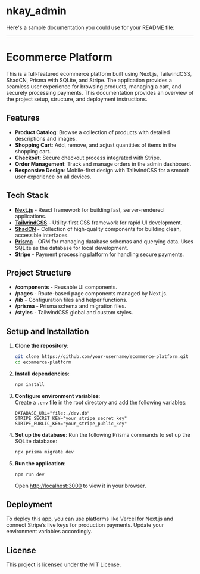 # nkay_admin
Here's a sample documentation you could use for your README file:

---

# Ecommerce Platform

This is a full-featured ecommerce platform built using Next.js, TailwindCSS, ShadCN, Prisma with SQLite, and Stripe. The application provides a seamless user experience for browsing products, managing a cart, and securely processing payments. This documentation provides an overview of the project setup, structure, and deployment instructions.

## Features

- **Product Catalog**: Browse a collection of products with detailed descriptions and images.
- **Shopping Cart**: Add, remove, and adjust quantities of items in the shopping cart.
- **Checkout**: Secure checkout process integrated with Stripe.
- **Order Management**: Track and manage orders in the admin dashboard.
- **Responsive Design**: Mobile-first design with TailwindCSS for a smooth user experience on all devices.

## Tech Stack

- **[Next.js](https://nextjs.org/)** - React framework for building fast, server-rendered applications.
- **[TailwindCSS](https://tailwindcss.com/)** - Utility-first CSS framework for rapid UI development.
- **[ShadCN](https://shadcn.dev/)** - Collection of high-quality components for building clean, accessible interfaces.
- **[Prisma](https://www.prisma.io/)** - ORM for managing database schemas and querying data. Uses SQLite as the database for local development.
- **[Stripe](https://stripe.com/)** - Payment processing platform for handling secure payments.

## Project Structure

- **/components** - Reusable UI components.
- **/pages** - Route-based page components managed by Next.js.
- **/lib** - Configuration files and helper functions.
- **/prisma** - Prisma schema and migration files.
- **/styles** - TailwindCSS global and custom styles.

## Setup and Installation

1. **Clone the repository**:
   ```bash
   git clone https://github.com/your-username/ecommerce-platform.git
   cd ecommerce-platform
   ```

2. **Install dependencies**:
   ```bash
   npm install
   ```

3. **Configure environment variables**:  
   Create a `.env` file in the root directory and add the following variables:
   ```env
   DATABASE_URL="file:./dev.db"
   STRIPE_SECRET_KEY="your_stripe_secret_key"
   STRIPE_PUBLIC_KEY="your_stripe_public_key"
   ```

4. **Set up the database**:
   Run the following Prisma commands to set up the SQLite database:
   ```bash
   npx prisma migrate dev
   ```

5. **Run the application**:
   ```bash
   npm run dev
   ```
   Open [http://localhost:3000](http://localhost:3000) to view it in your browser.

## Deployment

To deploy this app, you can use platforms like Vercel for Next.js and connect Stripe’s live keys for production payments. Update your environment variables accordingly.

## License

This project is licensed under the MIT License.
